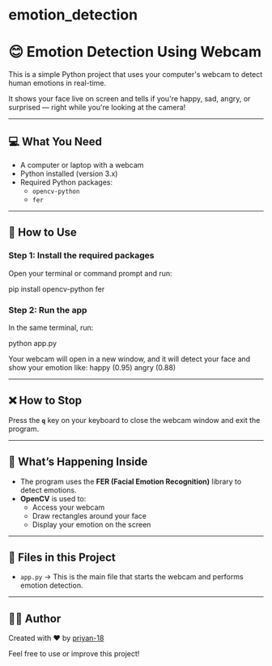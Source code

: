 # emotion_detection
# 😊 Emotion Detection Using Webcam

This is a simple Python project that uses your computer's webcam to detect human emotions in real-time.

It shows your face live on screen and tells if you're happy, sad, angry, or surprised — right while you're looking at the camera!

---

## 💻 What You Need

- A computer or laptop with a webcam
- Python installed (version 3.x)
- Required Python packages:
  - `opencv-python`
  - `fer`

---

## 🔧 How to Use

### Step 1: Install the required packages

Open your terminal or command prompt and run:

pip install opencv-python fer


### Step 2: Run the app

In the same terminal, run:

python app.py


Your webcam will open in a new window, and it will detect your face and show your emotion like:
happy (0.95)
angry (0.88)


---

## ❌ How to Stop

Press the **`q`** key on your keyboard to close the webcam window and exit the program.

---

## 🧠 What’s Happening Inside

- The program uses the **FER (Facial Emotion Recognition)** library to detect emotions.
- **OpenCV** is used to:
  - Access your webcam
  - Draw rectangles around your face
  - Display your emotion on the screen

---

## 📂 Files in this Project

- `app.py` → This is the main file that starts the webcam and performs emotion detection.

---

## 🧑‍💻 Author

Created with ❤️ by [priyan-18](https://github.com/priyan-18)

Feel free to use or improve this project!
